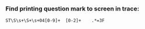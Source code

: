 
### Find printing question mark to screen in trace:

```
ST\S\s+\S+\s+04[0-9]+  [0-2]+    .*=3F
```